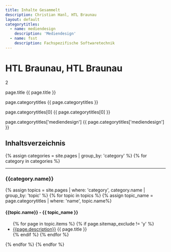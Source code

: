 ```yaml
---
title: Inhalte Gesammelt
description: Christian Hanl, HTL Braunau
layout: default
categorytitles:
  - name: mediendesign
    description: 'Mediendesign'
  - name: fsst
    description: Fachspezifische Softwaretechnik
---
```


# HTL Braunau, HTL Braunau

2

page.title {{ page.title }}

page.categorytitles {{ page.categorytitles }}

page.categorytitles[0] {{ page.categorytitles[0] }}

page.categorytitles['mediendesign'] {{ page.categorytitles['mediendesign'] }}



## Inhaltsverzeichnis

{% assign categories = site.pages | group_by: 'category' %}
{% for category in categories %}
<hr>
<h3>{{category.name}}</h3>
{% assign topics = site.pages | where: 'category', category.name | group_by: 'topic' %}
{% for topic in topics %}
{% assign topic_name = page.categorytitles | where: 'name', topic.name%}
<h4>{{topic.name}} - {{ topic_name }}</h4>

<ul>
{% for page in topic.items %}
{% if page.sitemap_exclude != 'y' %}
<li><a href="{{page.url}}">{{page.description}}</a> {{ page.title }}</li>
{% endif %}
{% endfor %}
</ul>
{% endfor %}
{% endfor %}